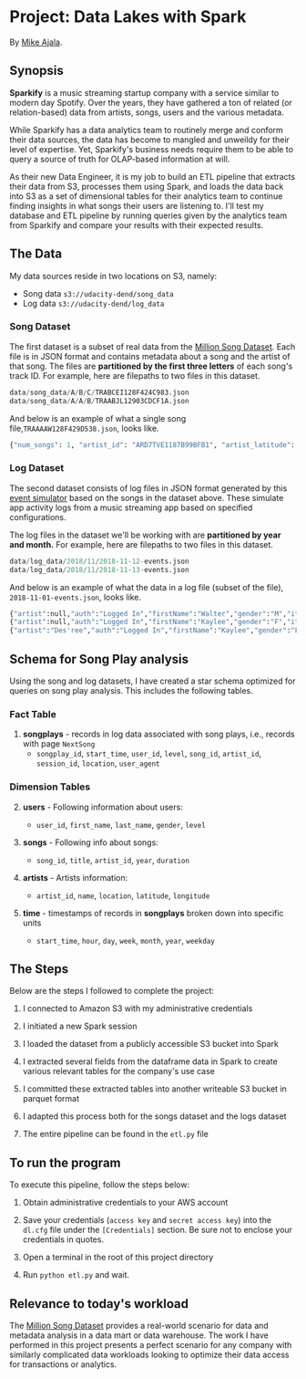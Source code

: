 # Project: Data Lakes with Spark
By [Mike Ajala](https://mikeajala.github.io).

## Synopsis

**Sparkify** is a music streaming startup company with a service similar to modern day Spotify. Over the years, they have gathered a ton of related (or relation-based) data from artists, songs, users and the various metadata.

While Sparkify has a data analytics team to routinely merge and conform their data sources, the data has become to mangled and unweildy for their level of expertise. Yet, Sparkify's business needs require them to be able to query a source of truth for OLAP-based information at will.

As their new Data Engineer, it is my job to build an ETL pipeline that extracts their data from S3, processes them using Spark, and loads the data back into S3 as a set of dimensional tables for their analytics team to continue finding insights in what songs their users are listening to. I'll test my database and ETL pipeline by running queries given by the analytics team from Sparkify and compare your results with their expected results.

## The Data

My data sources reside in two locations on S3, namely:
- Song data `s3://udacity-dend/song_data`
- Log data `s3://udacity-dend/log_data`

### Song Dataset

The first dataset is a subset of real data from the [Million Song Dataset](https://labrosa.ee.columbia.edu/millionsong/). Each file is in JSON format and contains metadata about a song and the artist of that song. The files are **partitioned by the first three letters** of each song's track ID. For example, here are filepaths to two files in this dataset.

```python
data/song_data/A/B/C/TRABCEI128F424C983.json
data/song_data/A/A/B/TRAABJL12903CDCF1A.json
```

And below is an example of what a single song file,`TRAAAAW128F429D538.json`, looks like.

```python
{"num_songs": 1, "artist_id": "ARD7TVE1187B99BFB1", "artist_latitude": null, "artist_longitude": null, "artist_location": "California - LA", "artist_name": "Casual", "song_id": "SOMZWCG12A8C13C480", "title": "I Didn't Mean To", "duration": 218.93179, "year": 0}
```

### Log Dataset

The second dataset consists of log files in JSON format generated by this [event simulator](https://github.com/Interana/eventsim) based on the songs in the dataset above. These simulate app activity logs from a music streaming app based on specified configurations.

The log files in the dataset we'll be working with are **partitioned by year and month.** For example, here are filepaths to two files in this dataset.

```python
data/log_data/2018/11/2018-11-12-events.json
data/log_data/2018/11/2018-11-13-events.json
```

And below is an example of what the data in a log file (subset of the file), `2018-11-01-events.json`, looks like.

```python
{"artist":null,"auth":"Logged In","firstName":"Walter","gender":"M","itemInSession":0,"lastName":"Frye","length":null,"level":"free","location":"San Francisco-Oakland-Hayward, CA","method":"GET","page":"Home","registration":1540919166796.0,"sessionId":38,"song":null,"status":200,"ts":1541105830796,"userAgent":"\"Mozilla\/5.0 (Macintosh; Intel Mac OS X 10_9_4) AppleWebKit\/537.36 (KHTML, like Gecko) Chrome\/36.0.1985.143 Safari\/537.36\"","userId":"39"}
{"artist":null,"auth":"Logged In","firstName":"Kaylee","gender":"F","itemInSession":0,"lastName":"Summers","length":null,"level":"free","location":"Phoenix-Mesa-Scottsdale, AZ","method":"GET","page":"Home","registration":1540344794796.0,"sessionId":139,"song":null,"status":200,"ts":1541106106796,"userAgent":"\"Mozilla\/5.0 (Windows NT 6.1; WOW64) AppleWebKit\/537.36 (KHTML, like Gecko) Chrome\/35.0.1916.153 Safari\/537.36\"","userId":"8"}
{"artist":"Des'ree","auth":"Logged In","firstName":"Kaylee","gender":"F","itemInSession":1,"lastName":"Summers","length":246.30812,"level":"free","location":"Phoenix-Mesa-Scottsdale, AZ","method":"PUT","page":"NextSong","registration":1540344794796.0,"sessionId":139,"song":"You Gotta Be","status":200,"ts":1541106106796,"userAgent":"\"Mozilla\/5.0 (Windows NT 6.1; WOW64) AppleWebKit\/537.36 (KHTML, like Gecko) Chrome\/35.0.1916.153 Safari\/537.36\"","userId":"8"}
```

## Schema for Song Play analysis

Using the song and log datasets, I have created a star schema optimized for queries  on song play analysis. This includes the following tables.

### Fact Table

1. **songplays** - records in log data associated with song plays, i.e., records with page `NextSong`
    - `songplay_id`, `start_time`, `user_id`, `level`, `song_id`, `artist_id`, `session_id`, `location`, `user_agent`

### Dimension Tables

2. **users** - Following information about users:
    - `user_id`, `first_name`, `last_name`, `gender`, `level`

3. **songs** - Following info about songs:
    - `song_id`, `title`, `artist_id`, `year`, `duration`

4. **artists** - Artists information:
    - `artist_id`, `name`, `location`, `latitude`, `longitude`

5. **time** - timestamps of records in **songplays** broken down into specific units
    - `start_time`, `hour`, `day`, `week`, `month`, `year`, `weekday`

## The Steps

Below are the steps I followed to complete the project:

1. I connected to Amazon S3 with my administrative credentials

2. I initiated a new Spark session

3. I loaded the dataset from a publicly accessible S3 bucket into Spark

4. I extracted several fields from the dataframe data in Spark to create various relevant tables for the company's use case

5. I committed these extracted tables into another writeable S3 bucket in parquet format

6. I adapted this process both for the songs dataset and the logs dataset
    
7. The entire pipeline can be found in the `etl.py` file


## To run the program

To execute this pipeline, follow the steps below:

1. Obtain administrative credentials to your AWS account

2. Save your credentials (`access key` and `secret access key`) into the `dl.cfg` file under the `[Credentials]` section. Be sure not to enclose your credentials in quotes.

3. Open a terminal in the root of this project directory
    
4. Run `python etl.py` and wait.



## Relevance to today's workload
The [Million Song Dataset](https://labrosa.ee.columbia.edu/millionsong/) provides a real-world scenario for data and metadata analysis in a data mart or data warehouse. The work I have performed in this project presents a perfect scenario for any company with similarly complicated data workloads looking to optimize their data access for transactions or analytics.
